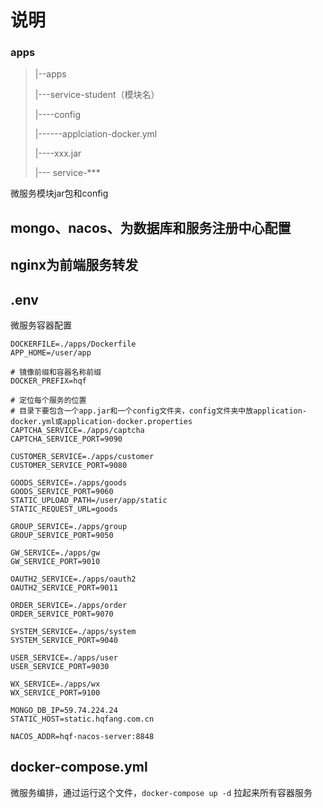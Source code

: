 # 说明

### apps

> |--apps
>
> |---service-student（模块名）
>
> |----config
>
> |------applciation-docker.yml
>
> |----xxx.jar
>
> |--- service-***

微服务模块jar包和config

## mongo、nacos、为数据库和服务注册中心配置



## nginx为前端服务转发



## .env

微服务容器配置

```env
DOCKERFILE=./apps/Dockerfile
APP_HOME=/user/app

# 镜像前缀和容器名称前缀
DOCKER_PREFIX=hqf

# 定位每个服务的位置
# 目录下要包含一个app.jar和一个config文件夹，config文件夹中放application-docker.yml或application-docker.properties
CAPTCHA_SERVICE=./apps/captcha
CAPTCHA_SERVICE_PORT=9090

CUSTOMER_SERVICE=./apps/customer
CUSTOMER_SERVICE_PORT=9080

GOODS_SERVICE=./apps/goods
GOODS_SERVICE_PORT=9060
STATIC_UPLOAD_PATH=/user/app/static
STATIC_REQUEST_URL=goods

GROUP_SERVICE=./apps/group
GROUP_SERVICE_PORT=9050

GW_SERVICE=./apps/gw
GW_SERVICE_PORT=9010

OAUTH2_SERVICE=./apps/oauth2
OAUTH2_SERVICE_PORT=9011

ORDER_SERVICE=./apps/order
ORDER_SERVICE_PORT=9070

SYSTEM_SERVICE=./apps/system
SYSTEM_SERVICE_PORT=9040

USER_SERVICE=./apps/user
USER_SERVICE_PORT=9030

WX_SERVICE=./apps/wx
WX_SERVICE_PORT=9100

MONGO_DB_IP=59.74.224.24
STATIC_HOST=static.hqfang.com.cn

NACOS_ADDR=hqf-nacos-server:8848

```



## docker-compose.yml

微服务编排，通过运行这个文件，`docker-compose up -d` 拉起来所有容器服务





